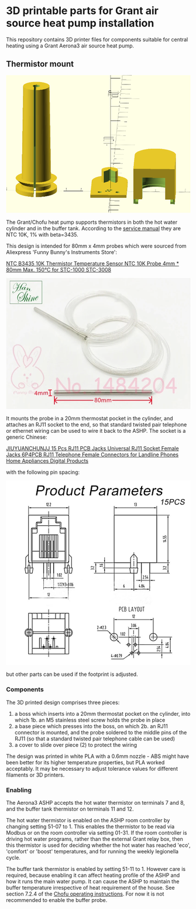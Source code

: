 # 3D printable parts for Grant air source heat pump installation

This repository contains 3D printer files for components suitable for
central heating using a Grant Aerona3 air source heat pump.

## Thermistor mount

![Rendering](thermistor-boss/thermistor_boss_rj11.png)

The Grant/Chofu heat pump supports thermistors in both the hot water
cylinder and in the buffer tank.  According to the [service
manual](https://github.com/aerona-chofu-ashp/docs/blob/main/Chofu/R32/SERVICE%20MANUAL_AEYC-xx42%2C-xx43XU-GR%20(RA-98(5)).pdf)
they are NTC 10K, 1% with beta=3435.

This design is intended for 80mm x 4mm probes which were sourced from
Aliexpress 'Funny Bunny's Instruments Store':

[NTC B3435 10K Thermistor Temperature Sensor NTC 10K Probe 4mm * 80mm Max. 150°C for STC-1000 STC-3008](https://www.aliexpress.com/item/32882640194.html)

![Thermistor probe](images/thermistor-probe.webp)

It mounts the probe in a 20mm thermostat pocket in the cylinder, and
attaches an RJ11 socket to the end, so that standard twisted pair telephone
or ethernet wiring can be used to wire it back to the ASHP.  The socket is a
generic Chinese:

[JIUYUANCHUNJJ 15 Pcs RJ11 PCB Jacks Universal RJ11 Socket Female Jacks 6P4PCB RJ11 Telephone Female Connectors for Landline Phones Home Appliances Digital Products](https://www.amazon.co.uk/JIUYUANCHUNJJ-Universal-Telephone-Connectors-Appliances/dp/B0BFXHWNCM/)

with the following pin spacing:

![RJ11 footprint](images/rj11-footprint.jpg)

but other parts can be used if the footprint is adjusted.

### Components

The 3D printed design comprises three pieces:

1.  a boss which inserts into a 20mm thermostat pocket on the cylinder, into which
1b. an M5 stainless steel screw holds the probe in place
2.  a base piece which presses into the boss, on which
2b. an RJ11 connector is mounted, and the probe soldered to the middle
    pins of the RJ11 (so that a standard twisted pair telephone cable can be used)
3. a cover to slide over piece (2) to protect the wiring

The design was printed in white PLA with a 0.6mm nozzle - ABS might have
been better for its higher temperature properties, but PLA worked
acceptably.  It may be necessary to adjust tolerance values for different
filaments or 3D printers.

### Enabling

The Aerona3 ASHP accepts the hot water thermistor on terminals 7 and 8, and
the buffer tank thermistor on terminals 11 and 12.

The hot water thermistor is enabled on the ASHP room controller by changing
setting 51-07 to 1.  This enables the thermistor to be read via Modbus or on
the room controller via setting 01-31.  If the room controller is driving
hot water programs, rather than the external Grant relay box, then this
thermistor is used for deciding whether the hot water has reached 'eco',
'comfort' or 'boost' temperatures, and for running the weekly legionella
cycle.

The buffer tank thermistor is enabled by setting 51-11 to 1.  However care
is required, because enabling it can affect heating profile of
the ASHP and how it runs the main water pump.  It can cause the ASHP to
maintain the buffer temperature irrespective of heat requirement of the house. 
See section 7.2.4 of the
[Chofu operating instructions](https://github.com/aerona-chofu-ashp/docs/blob/main/Chofu/R32/New-Zealand/Chofu-Operating-Installation-Manual-R32.pdf).
For now it is not recommended to enable the buffer probe.
